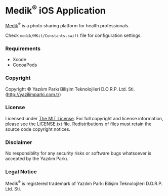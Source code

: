 # Medik<sup>&reg;</sup> iOS Application
[Medik](http://medik.com)<sup>&reg;</sup> is a photo sharing platform for health professionals.

Check `medik/MKit/Constants.swift` file for configuration settings. 

### Requirements
* Xcode
* CocoaPods

### Copyright
Copyright &copy; Yazılım Parkı Bilişim Teknolojileri D.O.R.P. Ltd. Sti. (http://yazilimparki.com.tr)

### License
Licensed under [The MIT License](https://opensource.org/licenses/mit-license.php).
For full copyright and license information, please see the LICENSE.txt file.
Redistributions of files must retain the source code copyright notices.

### Disclaimer
No responsiblity for any security risks or software bugs whatsoever is accepted by the Yazılım Parkı.

### Legal Notice
Medik<sup>&reg;</sup> is registered trademark of Yazılım Parkı Bilişim Teknolojileri D.O.R.P. Ltd. Sti.

